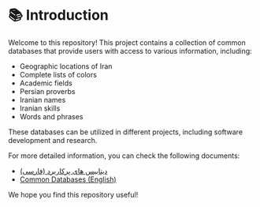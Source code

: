 # 📚 Introduction

Welcome to this repository! This project contains a collection of common databases that provide users with access to various information, including:

- Geographic locations of Iran
- Complete lists of colors
- Academic fields
- Persian proverbs
- Iranian names
- Iranian skills
- Words and phrases

These databases can be utilized in different projects, including software development and research.

For more detailed information, you can check the following documents:

- [دیتابیس های پرکاربرد (فارسی)](README.fa.md)
- [Common Databases (English)](README.en.md)

We hope you find this repository useful!

